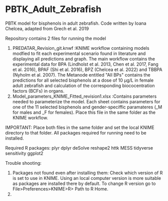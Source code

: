 # PBTK_Adult_Zebrafish
PBTK model for bisphenols in adult zebrafish. Code written by Ioana Chelcea, adapted from Grech et al. 2019

Repository contains 2 files for running the model
1. PREDATAR_Revision_git.knwf :KNIME workflow containing models modfied to fit each experimental scenario found in literature and displaying all predictions and graph. The main workflow contains the experimental data for BPA (Lindholst et al. 2013, Chen et al. 2017, Fang et al. 2016), BPAF (Shi et al. 2016), BPZ (Chelcea et al. 2022) and TBBPA (Nyholm et al. 2007). The Metanode entitled "All BPs" contains the predictions for all selected bisphenols at a dose of 10 µg/L in female adult zebrafish and calculation of the corresponding biococentration factors (BCFs) in organs.
2. Model_parameters_KNIME_Fitted_revision1.xlsx :Contains parameters needed to parameterize the model. Each sheet contains parameters for one of the 11 selected bisphenols and gender-speciffic paramateres (_M for males and _F for females). Place this file in the same folder as the KNIME workflow.

IMPORTANT: Place both files in the same folder and set the local KNIME directory to that folder.
All packages required for running need to be installed.

Required R packages:
plyr
dplyr
deSolve
reshape2
httk
MESS
tidyverse
sensitivity
ggplot2

Trouble shooting:
1. Packages not found even after installing them: Check which version of R is set to use in KNIME. Using an local computer version is more suitable as packages are installed there by default. To change R version go to File>Preferences>KNIME>R> Path to R Home.
2. 
